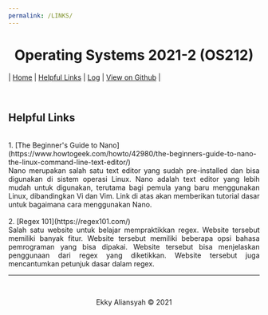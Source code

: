 ```yaml
---
permalink: /LINKS/
---
```



<h1 style="text-align: center"> Operating Systems 2021-2 (OS212) </h1>

| <a href="/os212/index.md">Home</a> | <a href="/LINKS/">Helpful Links</a> | <a href="/os212/TXT/mylog.txt" target="_blank">Log</a> | <a href="https://github.com/ealiansyah/os212" target="_blank">View on Github</a> |

<br>
<h2>Helpful Links</h2>
<br>
1. [The Beginner's Guide to Nano](https://www.howtogeek.com/howto/42980/the-beginners-guide-to-nano-the-linux-command-line-text-editor/) <br>
<div style="text-align: justify">
    Nano merupakan salah satu text editor yang sudah pre-installed dan bisa digunakan di sistem operasi Linux. Nano adalah text editor yang lebih mudah untuk digunakan, terutama bagi pemula yang baru menggunakan Linux, dibandingkan Vi dan Vim. Link di atas akan memberikan tutorial dasar untuk bagaimana cara menggunakan Nano.
</div>
<br>
2. [Regex 101](https://regex101.com/)
<div style="text-align: justify">
    Salah satu website untuk belajar mempraktikkan regex. Website tersebut memiliki banyak fitur. Website tersebut memiliki beberapa opsi bahasa pemrograman yang bisa dipakai. Website tersebut bisa menjelaskan penggunaan dari regex yang diketikkan. Website tersebut juga mencantumkan petunjuk dasar dalam regex.
</div>


---

<br>

<p align="center">
    Ekky Aliansyah &copy; 2021
</p>